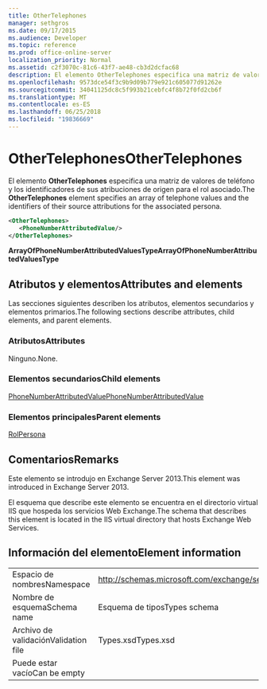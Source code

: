 ```yaml
---
title: OtherTelephones
manager: sethgros
ms.date: 09/17/2015
ms.audience: Developer
ms.topic: reference
ms.prod: office-online-server
localization_priority: Normal
ms.assetid: c2f3070c-81c6-43f7-ae48-cb3d2dcfac68
description: El elemento OtherTelephones especifica una matriz de valores de teléfono y los identificadores de sus atribuciones de origen para el rol asociado.
ms.openlocfilehash: 9573dce54f3c9b9d09b779e921c605077d91262e
ms.sourcegitcommit: 34041125dc8c5f993b21cebfc4f8b72f0fd2cb6f
ms.translationtype: MT
ms.contentlocale: es-ES
ms.lasthandoff: 06/25/2018
ms.locfileid: "19836669"
---
```

# <a name="othertelephones"></a><span data-ttu-id="fb066-103">OtherTelephones</span><span class="sxs-lookup"><span data-stu-id="fb066-103">OtherTelephones</span></span>

<span data-ttu-id="fb066-104">El elemento **OtherTelephones** especifica una matriz de valores de teléfono y los identificadores de sus atribuciones de origen para el rol asociado.</span><span class="sxs-lookup"><span data-stu-id="fb066-104">The **OtherTelephones** element specifies an array of telephone values and the identifiers of their source attributions for the associated persona.</span></span> 
  
```XML
<OtherTelephones>
   <PhoneNumberAttributedValue/>
</OtherTelephones>

```

 <span data-ttu-id="fb066-105">**ArrayOfPhoneNumberAttributedValuesType**</span><span class="sxs-lookup"><span data-stu-id="fb066-105">**ArrayOfPhoneNumberAttributedValuesType**</span></span>
## <a name="attributes-and-elements"></a><span data-ttu-id="fb066-106">Atributos y elementos</span><span class="sxs-lookup"><span data-stu-id="fb066-106">Attributes and elements</span></span>

<span data-ttu-id="fb066-107">Las secciones siguientes describen los atributos, elementos secundarios y elementos primarios.</span><span class="sxs-lookup"><span data-stu-id="fb066-107">The following sections describe attributes, child elements, and parent elements.</span></span>
  
### <a name="attributes"></a><span data-ttu-id="fb066-108">Atributos</span><span class="sxs-lookup"><span data-stu-id="fb066-108">Attributes</span></span>

<span data-ttu-id="fb066-109">Ninguno.</span><span class="sxs-lookup"><span data-stu-id="fb066-109">None.</span></span>
  
### <a name="child-elements"></a><span data-ttu-id="fb066-110">Elementos secundarios</span><span class="sxs-lookup"><span data-stu-id="fb066-110">Child elements</span></span>

[<span data-ttu-id="fb066-111">PhoneNumberAttributedValue</span><span class="sxs-lookup"><span data-stu-id="fb066-111">PhoneNumberAttributedValue</span></span>](phonenumberattributedvalue.md)
  
### <a name="parent-elements"></a><span data-ttu-id="fb066-112">Elementos principales</span><span class="sxs-lookup"><span data-stu-id="fb066-112">Parent elements</span></span>

[<span data-ttu-id="fb066-113">Rol</span><span class="sxs-lookup"><span data-stu-id="fb066-113">Persona</span></span>](persona.md)
  
## <a name="remarks"></a><span data-ttu-id="fb066-114">Comentarios</span><span class="sxs-lookup"><span data-stu-id="fb066-114">Remarks</span></span>

<span data-ttu-id="fb066-115">Este elemento se introdujo en Exchange Server 2013.</span><span class="sxs-lookup"><span data-stu-id="fb066-115">This element was introduced in Exchange Server 2013.</span></span>
  
<span data-ttu-id="fb066-116">El esquema que describe este elemento se encuentra en el directorio virtual IIS que hospeda los servicios Web Exchange.</span><span class="sxs-lookup"><span data-stu-id="fb066-116">The schema that describes this element is located in the IIS virtual directory that hosts Exchange Web Services.</span></span>
  
## <a name="element-information"></a><span data-ttu-id="fb066-117">Información del elemento</span><span class="sxs-lookup"><span data-stu-id="fb066-117">Element information</span></span>

|||
|:-----|:-----|
|<span data-ttu-id="fb066-118">Espacio de nombres</span><span class="sxs-lookup"><span data-stu-id="fb066-118">Namespace</span></span>  <br/> |http://schemas.microsoft.com/exchange/services/2006/types  <br/> |
|<span data-ttu-id="fb066-119">Nombre de esquema</span><span class="sxs-lookup"><span data-stu-id="fb066-119">Schema name</span></span>  <br/> |<span data-ttu-id="fb066-120">Esquema de tipos</span><span class="sxs-lookup"><span data-stu-id="fb066-120">Types schema</span></span>  <br/> |
|<span data-ttu-id="fb066-121">Archivo de validación</span><span class="sxs-lookup"><span data-stu-id="fb066-121">Validation file</span></span>  <br/> |<span data-ttu-id="fb066-122">Types.xsd</span><span class="sxs-lookup"><span data-stu-id="fb066-122">Types.xsd</span></span>  <br/> |
|<span data-ttu-id="fb066-123">Puede estar vacío</span><span class="sxs-lookup"><span data-stu-id="fb066-123">Can be empty</span></span>  <br/> ||
   

